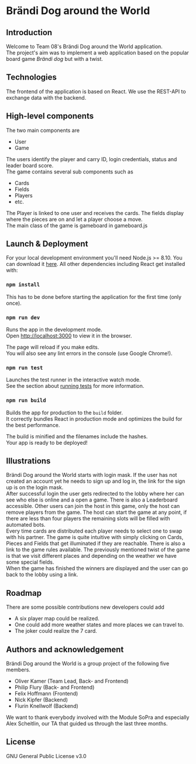 # Brändi Dog around the World

## Introduction

Welcome to Team 08's Brändi Dog around the World application. <br>
The project's aim was to implement a web application based on the popular board game *Brändi dog* but with a twist. 


## Technologies
The frontend of the application is based on React. We use the REST-API to exchange data with the backend.

## High-level components
The two main components are
- User
- Game

The users identify the player and carry ID, login credentials, status and leader board score.<br>
The game contains several sub components such as
- Cards
- Fields
- Players
- etc.

The Player is linked to one user and receives the cards. The fields display where the pieces are on and let a player choose a move.<br>
The main class of the game is gameboard in gameboard.js

## Launch & Deployment
For your local development environment you'll need Node.js >= 8.10. You can download it [here](https://nodejs.org). All other dependencies including React get installed with:

### `npm install`

This has to be done before starting the application for the first time (only once).

### `npm run dev`

Runs the app in the development mode.<br>
Open [http://localhost:3000](http://localhost:3000) to view it in the browser.

The page will reload if you make edits.<br>
You will also see any lint errors in the console (use Google Chrome!).

### `npm run test`

Launches the test runner in the interactive watch mode.<br>
See the section about [running tests](https://facebook.github.io/create-react-app/docs/running-tests) for more information.

### `npm run build`

Builds the app for production to the `build` folder.<br>
It correctly bundles React in production mode and optimizes the build for the best performance.

The build is minified and the filenames include the hashes.<br>
Your app is ready to be deployed!

## Illustrations

Brändi Dog around the World starts with login mask. If the user has not created an account yet he needs to sign up and log in, the link for the sign up is on the login mask. <br> 
After successful login the user gets redirected to the lobby where her can see who else is online and a open a game. There is also a Leaderboard accessible. Other users can join the host in this game, only the host can remove players from the game. The host can start the game at any point, if there are less than four players the remaining slots will be filled with automated bots.<br>
Every time cards are distributed each player needs to select one to swap with his partner. The game is quite intuitive with simply clicking on Cards, Pieces and Fields that get illuminated if they are reachable. There is also a link to the game rules available. The previously mentioned twist of the game is that we visit different places and depending on the weather we have some special fields. <br>
When the game has finished the winners are displayed and the user can go back to the lobby using a link.

## Roadmap

There are some possible contributions new developers could add
- A six player map could be realized.
- One could add more weather states and more places we can travel to.
- The joker could realize the 7 card.

## Authors and acknowledgement
Brändi Dog around the World is a group project of the following five members.

- Oliver Kamer (Team Lead, Back- and Frontend)
- Philip Flury (Back- and Frontend)
- Felix Hoffmann (Frontend)
- Nick Kipfer (Backend)
- Flurin Knellwolf (Backend)

We want to thank everybody involved with the Module SoPra and especially Alex Scheitlin, our TA that guided us through the last three months. 

## License

GNU General Public License v3.0 
